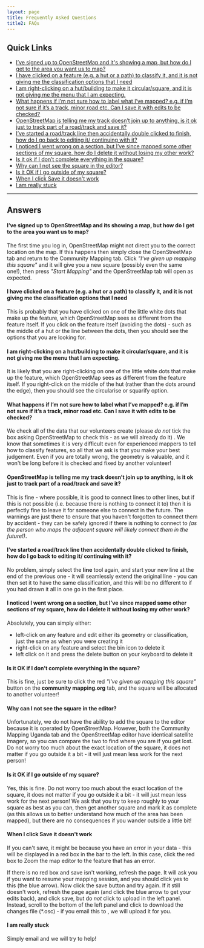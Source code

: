 ```yaml
---
layout: page
title: Frequently Asked Questions
title2: FAQs
---
```


## Quick Links

* [I’ve signed up to OpenStreetMap and it's showing a map, but how do I get to the area you want us to map? ](#ive-signed-up-to-openstreetmap-and-its-showing-a-map-but-how-do-i-get-to-the-area-you-want-us-to-map)
* [I have clicked on a feature (e.g. a hut or a path) to classify it, and it is not giving me the classification options that I need](#i-have-clicked-on-a-feature-eg-a-hut-or-a-path-to-classify-it-and-it-is-not-giving-me-the-classification-options-that-i-need)
* [I am right-clicking on a hut/building to make it circular/square, and it is not giving me the menu that I am expecting.](#i-am-right-clicking-on-a-hutbuilding-to-make-it-circularsquare-and-it-is-not-giving-me-the-menu-that-i-am-expecting)
* [What happens if I’m not sure how to label what I’ve mapped? e.g. if I’m not sure if it’s a track, minor road etc. Can I save it with edits to be checked?](#what-happens-if-im-not-sure-how-to-label-what-ive-mapped-eg-if-im-not-sure-if-its-a-track-minor-road-etc-can-i-save-it-with-edits-to-be-checked)
* [OpenStreetMap is telling me my track doesn’t join up to anything, is it ok just to track part of a road/track and save it? ](#openstreetmap-is-telling-me-my-track-doesnt-join-up-to-anything-but-it-runs-on-outside-my-square-is-it-ok-just-to-track-part-of-a-roadtrack-and-save-it)
* [I’ve started a road/track line then accidentally double clicked to finish, how do I go back to editing it/ continuing with it? ](#ive-started-a-roadtrack-line-then-accidentally-double-clicked-to-finish-how-do-i-go-back-to-editing-it-continuing-with-it)
* [I noticed I went wrong on a section, but I’ve since mapped some other sections of my square, how do I delete it without losing my other work?](#i-noticed-i-went-wrong-on-a-section-but-ive-since-mapped-some-other-sections-of-my-square-how-do-i-delete-it-without-losing-my-other-work)
* [Is it ok if I don’t complete everything in the square?](#is-it-ok-if-i-dont-complete-everything-in-the-square)
* [Why can I not see the square in the editor?](#why-can-i-not-see-the-square-in-the-editor)
* [Is it OK if I go outside of my square?](#is-it-ok-if-i-go-outside-of-my-square)
* [When I click Save it doesn't work](#when-i-click-save-it-doesnt-work)
* [I am really stuck](#i-am-really-stuck)

---

## Answers

#### I’ve signed up to OpenStreetMap and its showing a map, but how do I get to the area you want us to map?

The first time you log in, OpenStreetMap might not direct you to the correct location on the map. If this happens then simply close the OpenStreetMap tab and return to the Community Mapping tab. Click *"I've given up mapping this square"* and it will give you a new square (possibly even the same one!), then press *"Start Mapping"* and the OpenStreetMap tab will open as expected.

#### I have clicked on a feature (e.g. a hut or a path) to classify it, and it is not giving me the classification options that I need

This is probably that you have clicked on one of the little white dots that make up the feature, which OpenStreetMap sees as different from the feature itself. If you click on the feature itself (avoiding the dots) - such as the middle of a hut or the line between the dots, then you should see the options that you are looking for.

#### I am right-clicking on a hut/building to make it circular/square, and it is not giving me the menu that I am expecting.

It is likely that you are right-clicking on one of the little white dots that make up the feature, which OpenStreetMap sees as different from the feature itself. If you right-click on the middle of the hut (rather than the dots around the edge), then you should see the circularise or squarify option.

#### What happens if I’m not sure how to label what I’ve mapped? e.g. if I’m not sure if it’s a track, minor road etc. Can I save it with edits to be checked?

We check all of the data that our volunteers create (please *do not* tick the box asking OpenStreetMap to check this - as we will already do it) . We know that sometimes it is very difficult even for experienced mappers to tell how to classify features, so all that we ask is that you make your best judgement. Even if you are totally wrong, the geometry is valuable, and it won't be long before it is checked and fixed by another volunteer!

#### OpenStreetMap is telling me my track doesn’t join up to anything, is it ok just to track part of a road/track and save it?

This is fine - where possible, it is good to connect lines to other lines, but if this is not possible (i.e. because there is nothing to connect it to) then it is perfectly fine to leave it for someone else to connect in the future. The warnings are just there to ensure that you haven't forgotten to connect them by accident - they can be safely ignored if there is nothing to connect to *(as the person who maps the adjacent square will likely connect them in the future!)*.

#### I’ve started a road/track line then accidentally double clicked to finish, how do I go back to editing it/ continuing with it?

No problem, simply select the **line** tool again, and start your new line at the end of the previous one - it will seamlessly extend the original line - you can then set it to have the same classification, and this will be no different to if you had drawn it all in one go in the first place.

#### I noticed I went wrong on a section, but I’ve since mapped some other sections of my square, how do I delete it without losing my other work?

Absolutely, you can simply either:

* left-click on any feature and edit either its geometry or classification, just the same as when you were creating it
* right-click on any feature and select the bin icon to delete it
* left click on it and press the delete button on your keyboard to delete it

#### Is it OK if I don’t complete everything in the square?

This is fine, just be sure to click the red *"I've given up mapping this square"* button on the **community mapping.org** tab, and the square will be allocated to another volunteer!

#### Why can I not see the square in the editor?

Unfortunately, we do not have the ability to add the square to the editor because it is operated by OpenStreetMap. However, both the Community Mapping Uganda tab and the OpenStreetMap editor have identical satellite imagery, so you can compare the two to find where you are if you get lost. Do not worry too much about the exact location of the square, it does not matter if you go outside it a bit - it will just mean less work for the next person!

#### Is it OK if I go outside of my square?

Yes, this is fine. Do not worry too much about the exact location of the square, it does not matter if you go outside it a bit - it will just mean less work for the next person! We ask that you try to keep roughly to your square as best as you can, then get another square and mark it as complete (as this allows us to better understand how much of the area has been mapped), but there are no consequences if you wander outside a little bit!

#### When I click Save it doesn't work

If you can't save, it might be because you have an error in your data - this will be displayed in a red box in the bar to the left. In this case, click the red box to Zoom the map editor to the feature that has an error.

If there is no red box and save isn't working, refresh the page. It will ask you if you want to resume your mapping session, and you should click yes to this (the blue arrow). Now click the save button and try again. If it still doesn't work, refresh the page again (and click the blue arrow to get your edits back), and click save, but do *not* click to upload in the left panel. Instead, scroll to the bottom of the left panel and click to download the changes file (*.osc) - if you email this to <span id='zoomMsg'></span>, we will upload it for you.
<script>document.getElementById('zoomMsg').innerHTML = Tea.decrypt("8KROz/NSb7KWOb+Y7onNvTbwI4yK4EU6pyqY9GflodEN10U2PpH8nvxEFzyBwWcUl6APxVd1zht1CNiaLbfqCSkCewQ=", "huckathon");</script>

#### I am really stuck

Simply email <span id='zoomMsg2'></span> and we will try to help!
<script>document.getElementById('zoomMsg2').innerHTML = Tea.decrypt("8KROz/NSb7KWOb+Y7onNvTbwI4yK4EU6pyqY9GflodEN10U2PpH8nvxEFzyBwWcUl6APxVd1zht1CNiaLbfqCSkCewQ=", "huckathon");</script>
